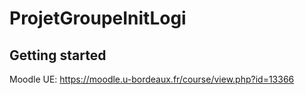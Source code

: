 # ProjetGroupeInitLogi



## Getting started

Moodle UE: https://moodle.u-bordeaux.fr/course/view.php?id=13366
